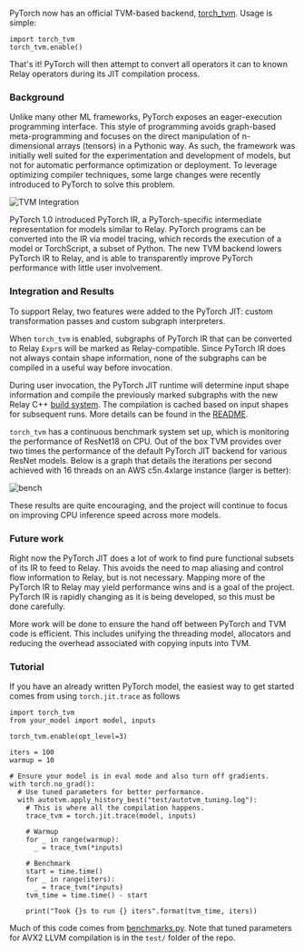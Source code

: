 PyTorch now has an official TVM-based backend, [torch_tvm](https://github.com/pytorch/tvm).  Usage is simple:

```
import torch_tvm
torch_tvm.enable()
```

That's it!  PyTorch will then attempt to convert all operators it can to known Relay operators during its JIT compilation process.

### Background

Unlike many other ML frameworks, PyTorch exposes an eager-execution programming interface.  This style of programming avoids graph-based meta-programming and focuses on the direct manipulation of n-dimensional arrays (tensors) in a Pythonic way.  As such, the framework was initially well suited for the experimentation and development of models, but not for automatic performance optimization or deployment.  To leverage optimizing compiler techniques, some large changes were recently introduced to PyTorch to solve this problem.

![TVM Integration](https://i.imgur.com/4XVHbJE.png)

PyTorch 1.0 introduced PyTorch IR, a PyTorch-specific intermediate representation for models similar to Relay.  PyTorch programs can be converted into the IR via model tracing, which records the execution of a model or TorchScript, a subset of Python.  The new TVM backend lowers PyTorch IR to Relay, and is able to transparently improve PyTorch performance with little user involvement.

### Integration and Results

To support Relay, two features were added to the PyTorch JIT: custom transformation passes and custom subgraph interpreters.

When `torch_tvm` is enabled, subgraphs of PyTorch IR that can be converted to Relay `Expr`s will be marked as Relay-compatible.  Since PyTorch IR does not always contain shape information, none of the subgraphs can be compiled in a useful way before invocation.

During user invocation, the PyTorch JIT runtime will determine input shape information and compile the previously marked subgraphs with the new Relay C++ [build system](https://github.com/pytorch/tvm/blob/master/torch_tvm/compiler.cpp#L226-L246).  The compilation is cached based on input shapes for subsequent runs.  More details can be found in the [README](https://github.com/pytorch/tvm/blob/master/README.md).

`torch_tvm` has a continuous benchmark system set up, which is monitoring the performance of ResNet18 on CPU.
Out of the box TVM provides over two times the performance of the default PyTorch JIT backend for various ResNet models.
Below is a graph that details the iterations per second achieved with 16 threads on an AWS c5n.4xlarge instance (larger is better):

![bench](https://i.imgur.com/KfJ7oas.png)

These results are quite encouraging, and the project will continue to focus on improving CPU inference speed across more models.

### Future work

Right now the PyTorch JIT does a lot of work to find pure functional subsets of its IR to feed to Relay.  This avoids the need to map aliasing and control flow information to Relay, but is not necessary.  Mapping more of the PyTorch IR to Relay may yield performance wins and is a goal of the project.  PyTorch IR is rapidly changing as it is being developed, so this must be done carefully.

More work will be done to ensure the hand off between PyTorch and TVM code is efficient.  This includes unifying the threading model, allocators and reducing the overhead associated with copying inputs into TVM.

### Tutorial

If you have an already written PyTorch model, the easiest way to get started comes from using `torch.jit.trace` as follows

```
import torch_tvm
from your_model import model, inputs

torch_tvm.enable(opt_level=3)

iters = 100
warmup = 10

# Ensure your model is in eval mode and also turn off gradients.
with torch.no_grad():
  # Use tuned parameters for better performance.
  with autotvm.apply_history_best("test/autotvm_tuning.log"):
    # This is where all the compilation happens.
    trace_tvm = torch.jit.trace(model, inputs)
    
    # Warmup
    for _ in range(warmup):
      _ = trace_tvm(*inputs)

    # Benchmark
    start = time.time()
    for _ in range(iters):
      _ = trace_tvm(*inputs)
    tvm_time = time.time() - start
    
    print("Took {}s to run {} iters".format(tvm_time, iters))
```

Much of this code comes from [benchmarks.py](https://github.com/pytorch/tvm/blob/master/test/benchmarks.py).  Note that tuned parameters for AVX2 LLVM compilation is in the `test/` folder of the repo.
